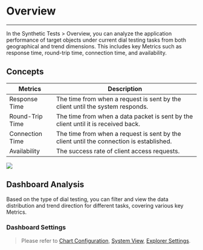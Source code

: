 # Overview
---

In the Synthetic Tests > Overview, you can analyze the application performance of target objects under current dial testing tasks from both geographical and trend dimensions. This includes key Metrics such as response time, round-trip time, connection time, and availability.


## Concepts

| Metrics | Description |
| --- | --- |
| Response Time | The time from when a request is sent by the client until the system responds. |
| Round-Trip Time | The time from when a data packet is sent by the client until it is received back. |
| Connection Time | The time from when a request is sent by the client until the connection is established. |
| Availability | The success rate of client access requests. |


![](img/synthetic_test_explorer.png)

## Dashboard Analysis

Based on the type of dial testing, you can filter and view the data distribution and trend direction for different tasks, covering various key Metrics.

### Dashboard Settings

> Please refer to [Chart Configuration](../scene/visual-chart/chart-config.md), [System View](../scene/built-in-view/index.md#system), [Explorer Settings](../getting-started/function-details/explorer-search.md).